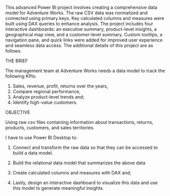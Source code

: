 This advanced Power BI project involves creating a comprehensive data model for Adventure Works. The raw CSV data was normalized and connected using primary keys. Key calculated columns and measures were built using DAX queries to enhance analysis. The project includes four interactive dashboards: an executive summary, product-level insights, a geographical map view, and a customer-level summary. Custom tooltips, a navigation pane, and quick links were added for improved user experience and seamless data access. The additional details of this project are as follows.

THE BRIEF

The management team at Adventure Works needs a data model to track the following KPIs: 
1. Sales, revenue, profit, returns over the years,
2. Compare regional performance,
3. Analyze product-level trends and;
4. Identify high-value customers.

OBJECTIVE

Using raw csv files containing information about transactions, returns, products, customers, and sales territories.

I have to use Power BI Desktop to:

1. Connect and transform the raw data so that they can be accessed to build a data model.

2. Build the relational data model that summarizes the above data 

3. Create calculated columns and measures with DAX and;

4. Lastly, design an interactive dashboard to visualize this data and use this model to generate meaningful insights.




